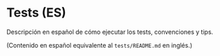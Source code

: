 # Tests (ES)

Descripción en español de cómo ejecutar los tests, convenciones y tips.

(Contenido en español equivalente al `tests/README.md` en inglés.)
